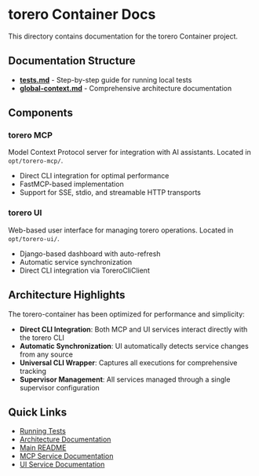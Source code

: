 # torero Container Docs
This directory contains documentation for the torero Container project.

## Documentation Structure
- **[tests.md](./tests.md)** - Step-by-step guide for running local tests
- **[global-context.md](../config/global-context.md)** - Comprehensive architecture documentation

## Components

### torero MCP
Model Context Protocol server for integration with AI assistants. Located in `opt/torero-mcp/`.
- Direct CLI integration for optimal performance
- FastMCP-based implementation
- Support for SSE, stdio, and streamable HTTP transports

### torero UI
Web-based user interface for managing torero operations. Located in `opt/torero-ui/`.
- Django-based dashboard with auto-refresh
- Automatic service synchronization
- Direct CLI integration via ToreroCliClient

## Architecture Highlights

The torero-container has been optimized for performance and simplicity:
- **Direct CLI Integration**: Both MCP and UI services interact directly with the torero CLI
- **Automatic Synchronization**: UI automatically detects service changes from any source
- **Universal CLI Wrapper**: Captures all executions for comprehensive tracking
- **Supervisor Management**: All services managed through a single supervisor configuration

## Quick Links
- [Running Tests](./tests.md)
- [Architecture Documentation](../config/global-context.md)
- [Main README](../README.md)
- [MCP Service Documentation](../opt/torero-mcp/README.md)
- [UI Service Documentation](../opt/torero-ui/README.md)